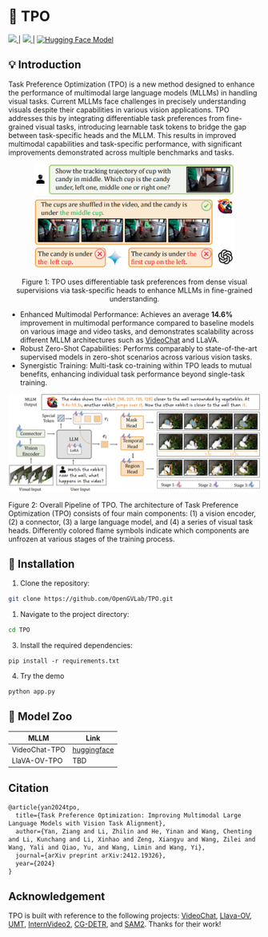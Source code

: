# 👫 TPO

<a src="https://img.shields.io/badge/cs.CV-2412.19326-b31b1b?logo=arxiv&logoColor=red" href="https://arxiv.org/abs/2412.19326"> <img src="https://img.shields.io/badge/cs.CV-2412.19326-b31b1b?logo=arxiv&logoColor=red">
</a> | <a src="https://img.shields.io/twitter/follow/opengvlab?style=social" href="https://twitter.com/opengvlab">
    <img src="https://img.shields.io/twitter/follow/opengvlab?style=social"> </a>
</a> | [![Hugging Face Model](https://img.shields.io/badge/Model-VideoChat--TPO-yellow?logo=Huggingface)](https://huggingface.co/OpenGVLab/VideoChat-TPO)

## 💡 Introduction
Task Preference Optimization (TPO) is a new method designed to enhance the performance of multimodal large language models (MLLMs) in handling visual tasks. Current MLLMs face challenges in precisely understanding visuals despite their capabilities in various vision applications. TPO addresses this by integrating differentiable task preferences from fine-grained visual tasks, introducing learnable task tokens to bridge the gap between task-specific heads and the MLLM. This results in improved multimodal capabilities and task-specific performance, with significant improvements demonstrated across multiple benchmarks and tasks.
<p align="center">
    <img src="medium/image.png" width="400" alt="TPO uses differentiable task preferences from dense visual supervisions via task-specific heads to enhance MLLMs in
    fine-grained understanding."/>
    <p align="center">Figure 1: TPO uses differentiable task preferences from dense visual supervisions via task-specific heads to enhance MLLMs in fine-grained understanding.</p>
</p>

- Enhanced Multimodal Performance: Achieves an average **14.6%** improvement in multimodal performance compared to baseline models on various image and video tasks, and demonstrates scalability across different MLLM architectures such as [VideoChat](https://github.com/OpenGVLab/TPO?tab=readme-ov-file#-model-zoo) and LLaVA.
- Robust Zero-Shot Capabilities: Performs comparably to state-of-the-art supervised models in zero-shot scenarios across various vision tasks.
- Synergistic Training: Multi-task co-training within TPO leads to mutual benefits, enhancing individual task performance beyond single-task training.

<p />
<p align="center">
    <img src="medium/frame.png" width="640" alt="TPO uses differentiable task preferences from dense visual supervisions via task-specific heads to enhance MLLMs in
    fine-grained understanding."/>
    <p>Figure 2: Overall Pipeline of TPO. The architecture of Task Preference Optimization (TPO) consists of four main components: (1) a vision encoder, (2) a connector, (3) a large language model, and (4) a series of visual task heads. Differently colored flame symbols indicate which components are unfrozen at various stages of the training process.</p>
</p>

## 🏃 Installation

1. Clone the repository:
```bash
git clone https://github.com/OpenGVLab/TPO.git
```
1. Navigate to the project directory:
```bash
cd TPO
```
3. Install the required dependencies:
```
pip install -r requirements.txt
```
4. Try the demo
```
python app.py
```

## 🤖 Model Zoo

| MLLM | Link | 
| ---  | ---  |
| VideoChat-TPO| [huggingface](https://huggingface.co/OpenGVLab/VideoChat-TPO)|
| LlaVA-OV-TPO | TBD |

## Citation

```
@article{yan2024tpo,
  title={Task Preference Optimization: Improving Multimodal Large Language Models with Vision Task Alignment},
  author={Yan, Ziang and Li, Zhilin and He, Yinan and Wang, Chenting and Li, Kunchang and Li, Xinhao and Zeng, Xiangyu and Wang, Zilei and Wang, Yali and Qiao, Yu, and Wang, Limin and Wang, Yi},
  journal={arXiv preprint arXiv:2412.19326},
  year={2024}
}
```

## Acknowledgement

TPO is built with reference to the following projects: [VideoChat](https://github.com/OpenGVLab/Ask-Anything), [Llava-OV](https://github.com/LLaVA-VL/LLaVA-NeXT), [UMT](https://github.com/LAION-AI/CLIP_benchmark), [InternVideo2](https://github.com/OpenGVLab/InternVideo), [CG-DETR](https://github.com/wjun0830/CGDETR), and [SAM2](https://github.com/facebookresearch/sam2). Thanks for their work!
